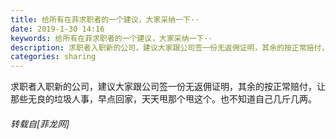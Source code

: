 ```yaml
---
title: 给所有在菲求职者的一个建议，大家采纳一下··
date: 2019-1-30 14:16
keywords: 给所有在菲求职者的一个建议，大家采纳一下··
description: 求职者入职新的公司，建议大家跟公司签一份无返佣证明，其余的按正常赔付，让那些无良的垃圾人事，早点回家，天天甩那个甩这个。也不知道自己几斤几两。
categories: sharing
---
```

<td class="t_f" id="postmessage_2852608">

求职者入职新的公司，建议大家跟公司签一份无返佣证明，其余的按正常赔付，让那些无良的垃圾人事，早点回家，天天甩那个甩这个。也不知道自己几斤几两。</td>
###### 转载自[菲龙网]